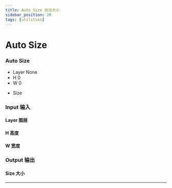 ```yaml
---
title: Auto Size 自动大小
sidebar_position: 20
tags: [utilities]
---
```


# Auto Size


<div className="patch-container">
    <div className="patch processor">
        <h3>Auto Size</h3>
        <ul className="inputs">
            <li>Layer <span>None</span></li>
            <li>H <span>0</span></li>
            <li>W <span>0</span></li>
        </ul>
        <ul className="outputs">
            <li>Size</li>
        </ul>
    </div>
</div>

<div className="port-descriptions">
<div className="inputs">

### Input 输入

#### Layer 图层

#### H 高度

#### W 宽度

</div>
<div className="outputs">

### Output 输出

#### Size 大小

</div>
</div>


------

